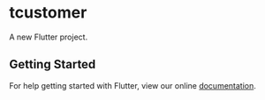 # tcustomer

A new Flutter project.

## Getting Started

For help getting started with Flutter, view our online
[documentation](https://flutter.io/).
